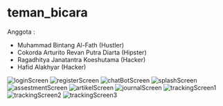 # teman_bicara


Anggota :
- Muhammad Bintang Al-Fath (Hustler)
- Cokorda Arturito Revan Putra Diarta (Hipster)
- Ragadhitya Janatantra Koeshutama (Hacker)
- Hafid Alakhyar (Hacker)

![loginScreen](https://github.com/Raga-Git/temanBicara/assets/57023126/f2dbbd0a-22cb-469f-bfe3-5c099e75fc06)
![registerScreen](https://github.com/Raga-Git/temanBicara/assets/57023126/8b8026cd-e4df-4f2d-901c-e3730484968c)
![chatBotScreen](https://github.com/Raga-Git/temanBicara/assets/57023126/1925de53-301d-4fca-9aa6-39dfbdbdc3b8)
![splashScreen](https://github.com/Raga-Git/temanBicara/assets/57023126/786e62a5-3962-4c7b-adca-3ea0b0712963)
![assestmentScreen](https://github.com/Raga-Git/temanBicara/assets/57023126/c07de4ad-3c0d-4679-a2a1-89d715f8331d)
![artikelScreen](https://github.com/Raga-Git/temanBicara/assets/57023126/5484ea56-7982-4655-8c19-e762f2a7df43)
![journalScreen](https://github.com/Raga-Git/temanBicara/assets/57023126/0ecfcc24-497a-497b-999c-209d49c6fb0c)
![trackingScreen1](https://github.com/Raga-Git/temanBicara/assets/57023126/bb404961-5af2-4da0-aa87-cd5d7d392061)
![trackingScreen2](https://github.com/Raga-Git/temanBicara/assets/57023126/121ae41c-6ebe-47b5-b4d9-1877f2920a11)
![trackingScreen3](https://github.com/Raga-Git/temanBicara/assets/57023126/a223ecea-826d-43c1-8f75-47cdbef323ba)

